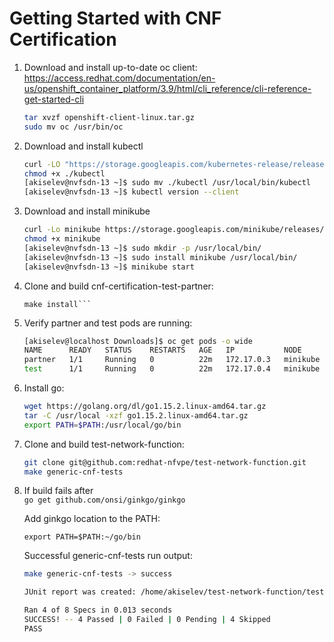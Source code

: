 # Getting Started with CNF Certification

1. Download and install up-to-date oc client:
   <https://access.redhat.com/documentation/en-us/openshift_container_platform/3.9/html/cli_reference/cli-reference-get-started-cli>

   ```bash
   tar xvzf openshift-client-linux.tar.gz
   sudo mv oc /usr/bin/oc

   ```

2. Download and install kubectl

   ```bash
   curl -LO "https://storage.googleapis.com/kubernetes-release/release/$(curl -s https://storage.googleapis.com/kubernetes-release/release/stable.txt)/bin/linux/amd64/kubectl"
   chmod +x ./kubectl
   [akiselev@nvfsdn-13 ~]$ sudo mv ./kubectl /usr/local/bin/kubectl
   [akiselev@nvfsdn-13 ~]$ kubectl version --client

   ```

3. Download and install minikube

   ```bash
   curl -Lo minikube https://storage.googleapis.com/minikube/releases/latest/minikube-linux-amd64
   chmod +x minikube
   [akiselev@nvfsdn-13 ~]$ sudo mkdir -p /usr/local/bin/
   [akiselev@nvfsdn-13 ~]$ sudo install minikube /usr/local/bin/
   [akiselev@nvfsdn-13 ~]$ minikube start

   ```

4. Clone and build cnf-certification-test-partner:

   ```git clone git@github.com:redhat-nfvpe/cnf-certification-test-partner.git
   make install```

5. Verify partner and test pods are running: 

   ```bash
   [akiselev@localhost Downloads]$ oc get pods -o wide
   NAME      READY   STATUS    RESTARTS   AGE   IP           NODE       NOMINATED NODE   READINESS GATES
   partner   1/1     Running   0          22m   172.17.0.3   minikube   <none>           <none>
   test      1/1     Running   0          22m   172.17.0.4   minikube   <none>           <none>

   ```

6. Install go:

   ```bash
   wget https://golang.org/dl/go1.15.2.linux-amd64.tar.gz
   tar -C /usr/local -xzf go1.15.2.linux-amd64.tar.gz
   export PATH=$PATH:/usr/local/go/bin

   ```

7. Clone and build test-network-function:

   ```bash
   git clone git@github.com:redhat-nfvpe/test-network-function.git
   make generic-cnf-tests

   ```

8. If build fails after  
   `go get github.com/onsi/ginkgo/ginkgo`

   Add ginkgo location to the PATH:

   `export PATH=$PATH:~/go/bin`

   Successful generic-cnf-tests run output:

   ```bash
   make generic-cnf-tests -> success

   JUnit report was created: /home/akiselev/test-network-function/test-network-function/cnf-certification-tests_junit.xml

   Ran 4 of 8 Specs in 0.013 seconds
   SUCCESS! -- 4 Passed | 0 Failed | 0 Pending | 4 Skipped
   PASS

   ```
